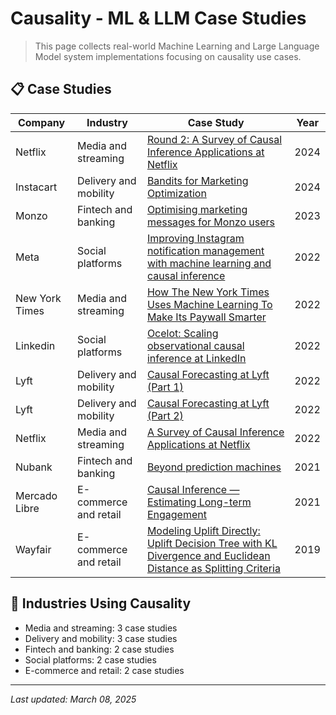 # Causality - ML & LLM Case Studies

> This page collects real-world Machine Learning and Large Language Model system implementations focusing on causality use cases.

## 📋 Case Studies

| Company | Industry | Case Study | Year |
|---------|----------|------------|------|
| Netflix | Media and streaming | [Round 2: A Survey of Causal Inference Applications at Netflix](../by-company/netflix/round-2-a-survey-of-causal-inference-applications-at-netflix.md) | 2024 |
| Instacart | Delivery and mobility | [Bandits for Marketing Optimization](../by-company/instacart/bandits-for-marketing-optimization.md) | 2024 |
| Monzo | Fintech and banking | [Optimising marketing messages for Monzo users](../by-company/monzo/optimising-marketing-messages-for-monzo-users.md) | 2023 |
| Meta | Social platforms | [Improving Instagram notification management with machine learning and causal inference](../by-company/meta/improving-instagram-notification-management-with-machine-learning-and-causal-inference.md) | 2022 |
| New York Times | Media and streaming | [How The New York Times Uses Machine Learning To Make Its Paywall Smarter](../by-company/new-york-times/how-the-new-york-times-uses-machine-learning-to-make-its-paywall-smarter.md) | 2022 |
| Linkedin | Social platforms | [Ocelot: Scaling observational causal inference at LinkedIn](../by-company/linkedin/ocelot-scaling-observational-causal-inference-at-linkedin.md) | 2022 |
| Lyft | Delivery and mobility | [Causal Forecasting at Lyft (Part 1)](../by-company/lyft/causal-forecasting-at-lyft-part-1.md) | 2022 |
| Lyft | Delivery and mobility | [Causal Forecasting at Lyft (Part 2)](../by-company/lyft/causal-forecasting-at-lyft-part-2.md) | 2022 |
| Netflix | Media and streaming | [A Survey of Causal Inference Applications at Netflix](../by-company/netflix/a-survey-of-causal-inference-applications-at-netflix.md) | 2022 |
| Nubank | Fintech and banking | [Beyond prediction machines](../by-company/nubank/beyond-prediction-machines.md) | 2021 |
| Mercado Libre | E-commerce and retail | [Causal Inference — Estimating Long-term Engagement](../by-company/mercado-libre/causal-inference-estimating-long-term-engagement.md) | 2021 |
| Wayfair | E-commerce and retail | [Modeling Uplift Directly: Uplift Decision Tree with KL Divergence and Euclidean Distance as Splitting Criteria](../by-company/wayfair/modeling-uplift-directly-uplift-decision-tree-with-kl-divergence-and-euclidean-distance-as-splitting-criteria.md) | 2019 |

## 🏢 Industries Using Causality

- Media and streaming: 3 case studies
- Delivery and mobility: 3 case studies
- Fintech and banking: 2 case studies
- Social platforms: 2 case studies
- E-commerce and retail: 2 case studies

---

*Last updated: March 08, 2025*

